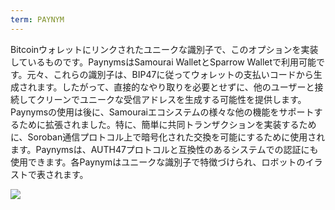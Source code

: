 ```yaml
---
term: PAYNYM
---
```


Bitcoinウォレットにリンクされたユニークな識別子で、このオプションを実装しているものです。PaynymsはSamourai WalletとSparrow Walletで利用可能です。元々、これらの識別子は、BIP47に従ってウォレットの支払いコードから生成されます。したがって、直接的なやり取りを必要とせずに、他のユーザーと接続してクリーンでユニークな受信アドレスを生成する可能性を提供します。Paynymsの使用は後に、Samouraiエコシステムの様々な他の機能をサポートするために拡張されました。特に、簡単に共同トランザクションを実装するために、Soroban通信プロトコル上で暗号化された交換を可能にするために使用されます。Paynymsは、AUTH47プロトコルと互換性のあるシステムでの認証にも使用できます。各Paynymはユニークな識別子で特徴づけられ、ロボットのイラストで表されます。

![](../../dictionnaire/assets/37.png)